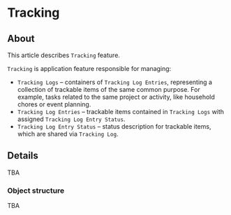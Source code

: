 ﻿# Tracking

## About

This article describes `Tracking` feature.

`Tracking` is application feature responsible for managing:
- `Tracking Logs` – containers of `Tracking Log Entries`, representing a collection of trackable items of the same common purpose. For example, tasks related to the same project or activity, like household chores or event planning.
- `Tracking Log Entries` – trackable items contained in `Tracking Logs` with assigned `Tracking Log Entry Status`.
- `Tracking Log Entry Status` – status description for trackable items, which are shared via `Tracking Log`.

## Details

TBA

### Object structure

TBA
